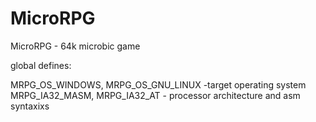 MicroRPG
========

MicroRPG - 64k microbic game



global defines:

MRPG_OS_WINDOWS, MRPG_OS_GNU_LINUX  -target operating system
MRPG_IA32_MASM, MRPG_IA32_AT - processor architecture and asm syntaxixs
